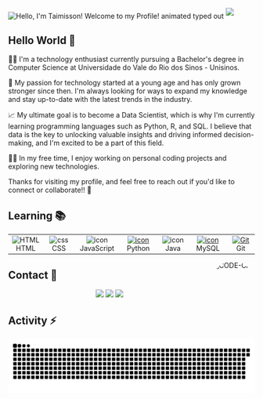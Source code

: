 <!---
Taimisson/Taimisson is a ✨ special ✨ repository because its `README.md` (this file) appears on your GitHub profile.
You can click the Preview link to take a look at your changes.
--->

<img src="https://readme-typing-svg.demolab.com?font=Operator+Mono&size=37&duration=2800&pause=2000&color=FAFAFA&center=true&vCenter=true&width=1150&height=50&lines=Hello%2C+my+name+is+Taimisson!+Welcome+to+my+Profile!" align="middle" alt="Hello, I'm Taimisson! Welcome to my Profile! animated typed out"> <img  src="assests/borderseperator.gif">
<h2> Hello World 👋 </h2>
<p> </p>

👨‍💻 I'm a technology enthusiast currently pursuing a Bachelor's degree in Computer Science at Universidade do Vale do Rio dos Sinos - Unisinos.

🚀 My passion for technology started at a young age and has only grown stronger since then. I'm always looking for ways to expand my knowledge and stay up-to-date with the latest trends in the industry.

📈 My ultimate goal is to become a Data Scientist, which is why I'm currently learning programming languages such as Python, R, and SQL. I believe that data is the key to unlocking valuable insights and driving informed decision-making, and I'm excited to be a part of this field.

👨‍💼 In my free time, I enjoy working on personal coding projects and exploring new technologies.

 Thanks for visiting my profile, and feel free to reach out if you'd like to connect or collaborate!! 🤝

<h2> Learning 📚</h2>

  <table align="center">
  <tr>
    </td>
     <td align="center"  width="96">
        <img src="https://skillicons.dev/icons?i=html" width="48" height="48" alt="HTML" />
      <br>HTML
    </td>
    <td align="center" width="96">
        <img src="https://skillicons.dev/icons?i=css" width="48" height="48" alt="css" />
      <br>CSS
    </td>
    <td align="center" width="96">
        <img src="https://techstack-generator.vercel.app/js-icon.svg" alt="icon" width="65" height="65" />
      <br>JavaScript
    <td align="center" width="96">
      <a href="#macropower-tech">
        <img src="https://techstack-generator.vercel.app/python-icon.svg" alt="icon" width="65" height="65" />
      </a>
      <br>Python
    </td>
     <td align="center" width="96">
        <img src="https://techstack-generator.vercel.app/java-icon.svg" alt="icon" width="65" height="65" />
      <br>Java
    </td>   
    <td align="center" width="96">
      <a href="#macropower-tech">
        <img src="https://techstack-generator.vercel.app/mysql-icon.svg" alt="icon" width="65" height="65" />
      </a>
      <br>MySQL
    </td>
    <td align="center" width="96">
      <a href="#git" >
        <img src="https://upload.wikimedia.org/wikipedia/commons/thumb/3/3f/Git_icon.svg/1200px-Git_icon.svg.png" width="48" height="48" alt="Git" />
      </a>
      <br>Git
    </td>
   </tr>
</table>

  <img align="right" alt="CODE-CAT" height="150" style="border-radius:50px;" src="https://cdn.discordapp.com/attachments/736443465315123200/1099041148204486686/cating.png">
  
<h2> Contact 📩</h2>
<div align="center"> 
  <a href="https://github.com/Taimisson" target="_blank"><img src="https://img.shields.io/badge/GitHub-100000?style=for-the-badge&logo=github&logoColor=white" target="_blank"></a>
  <a href = "mailto:taimissoncontact@gmail.com"><img src="https://img.shields.io/badge/-Gmail-%23333?style=for-the-badge&logo=gmail&logoColor=white" target="_blank"></a>
  <a href="https://www.linkedin.com/in/taimisson-carvalho-27a5a2233/" target="_blank"><img src="https://img.shields.io/badge/-LinkedIn-%230077B5?style=for-the-badge&logo=linkedin&logoColor=white" target="_blank"></a> 
</div>
  
## Activity ⚡️ 

![snake gif](https://github.com/Taimisson/Taimisson/blob/output/github-contribution-grid-snake.svg)


